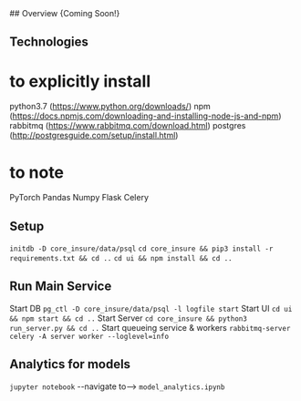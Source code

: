 <WIP>
## Overview
{Coming Soon!}

## Technologies
# to explicitly install
python3.7 (https://www.python.org/downloads/)
npm (https://docs.npmjs.com/downloading-and-installing-node-js-and-npm)
rabbitmq (https://www.rabbitmq.com/download.html)
postgres (http://postgresguide.com/setup/install.html)

# to note
PyTorch
Pandas
Numpy
Flask
Celery

## Setup
`initdb -D core_insure/data/psql`
`cd core_insure && pip3 install -r requirements.txt && cd ..`
`cd ui && npm install && cd ..`

## Run Main Service
Start DB
`pg_ctl -D core_insure/data/psql -l logfile start`
Start UI
`cd ui && npm start && cd ..`
Start Server
`cd core_insure && python3 run_server.py && cd ..`
Start queueing service & workers
`rabbitmq-server`
`celery -A server worker --loglevel=info`

## Analytics for models
`jupyter notebook` --navigate to--> `model_analytics.ipynb`
